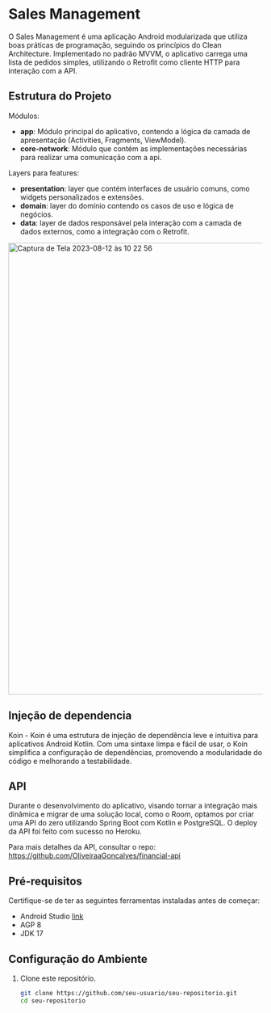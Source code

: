 # Sales Management

O Sales Management é uma aplicação Android modularizada que utiliza boas práticas de programação, seguindo os princípios do Clean Architecture. Implementado no padrão MVVM, o aplicativo carrega uma lista de pedidos simples, utilizando o Retrofit como cliente HTTP para interação com a API.

## Estrutura do Projeto

Módulos:
- **app**: Módulo principal do aplicativo, contendo a lógica da camada de apresentação (Activities, Fragments, ViewModel).
- **core-network**: Módulo que contém as implementações necessárias para realizar uma comunicação com a api.

Layers para features:
- **presentation**: layer que contém interfaces de usuário comuns, como widgets personalizados e extensões.
- **domain**: layer do domínio contendo os casos de uso e lógica de negócios.
- **data**: layer de dados responsável pela interação com a camada de dados externos, como a integração com o Retrofit.


<img width="894" alt="Captura de Tela 2023-08-12 às 10 22 56" src="https://github.com/OliveiraaGoncalves/comics/assets/20058035/a3bee3f7-3d2a-42be-8a92-dbfe4bf9c978">

## Injeção de dependencia
Koin - Koin é uma estrutura de injeção de dependência leve e intuitiva para aplicativos Android Kotlin. Com uma sintaxe limpa e fácil de usar, o Koin simplifica a configuração de dependências, promovendo a modularidade do código e melhorando a testabilidade.

## API
Durante o desenvolvimento do aplicativo, visando tornar a integração mais dinâmica e migrar de uma solução local, como o Room, optamos por criar uma API do zero utilizando Spring Boot com Kotlin e PostgreSQL. O deploy da API foi feito com sucesso no Heroku.

Para mais detalhes da API, consultar o repo: https://github.com/OliveiraaGoncalves/financial-api

## Pré-requisitos

Certifique-se de ter as seguintes ferramentas instaladas antes de começar:

- Android Studio [link](https://developer.android.com/studio)
- AGP 8
- JDK 17

## Configuração do Ambiente

1. Clone este repositório.
    ```bash
    git clone https://github.com/seu-usuario/seu-repositorio.git
    cd seu-repositorio
    ```
